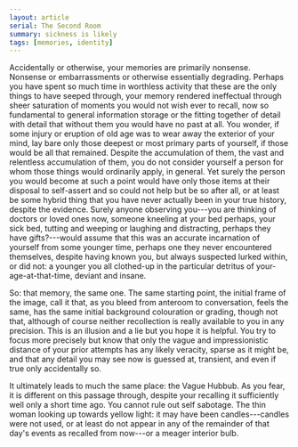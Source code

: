 ```yaml
---
layout: article
serial: The Second Room
summary: sickness is likely
tags: [memories, identity]
---
```


Accidentally or otherwise, your memories are primarily nonsense. Nonsense or embarrassments or otherwise essentially degrading. Perhaps you have spent so much time in worthless activity that these are the only things to have seeped through, your memory rendered ineffectual through sheer saturation of moments you would not wish ever to recall, now so fundamental to general information storage or the fitting together of detail with detail that without them you would have no past at all. You wonder, if some injury or eruption of old age was to wear away the exterior of your mind, lay bare only those deepest or most primary parts of yourself, if those would be all that remained. Despite the accumulation of them, the vast and relentless accumulation of them, you do not consider yourself a person for whom those things would ordinarily apply, in general. Yet surely the person you would become at such a point would have only those items at their disposal to self-assert and so could not help but be so after all, or at least be some hybrid thing that you have never actually been in your true history, despite the evidence. Surely anyone observing you---you are thinking of doctors or loved ones now, someone kneeling at your bed perhaps, your sick bed, tutting and weeping or laughing and distracting, perhaps they have gifts?---would assume that this was an accurate incarnation of yourself from some younger time, perhaps one they never encountered themselves, despite having known you, but always suspected lurked within, or did not: a younger you all clothed-up in the particular detritus of your-age-at-that-time, deviant and insane.

So: that memory, the same one. The same starting point, the initial frame of the image, call it that, as you bleed from anteroom to conversation, feels the same, has the same initial background colouration or grading, though not that, although of course neither recollection is really available to you in any precision. This is an illusion and a lie but you hope it is helpful. You try to focus more precisely but know that only the vague and impressionistic distance of your prior attempts has any likely veracity, sparse as it might be, and that any detail you may see now is guessed at, transient, and even if true only accidentally so. 

It ultimately leads to much the same place: the Vague Hubbub. As you fear, it  is different on this passage through, despite your recalling it sufficiently well only a short time ago. You cannot rule out self sabotage.  The thin woman looking up towards yellow light: it may have been candles---candles were not used, or at least do not appear in any of the remainder of that day's events as recalled from now---or a meager interior bulb. 

